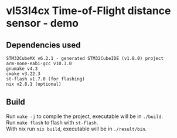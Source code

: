 # vl53l4cx Time-of-Flight distance sensor - demo

## Dependencies used

```
STM32CubeMX v6.2.1 - generated STM32CubeIDE (v1.8.0) project
arm-none-eabi-gcc v10.3.0
gnumake v4.3
cmake v3.22.3
st-flash v1.7.0 (for flashing)
nix v2.8.1 (optional)
```

## Build

Run `make -j` to compile the project, executable will be in `./build`.  
Run `make flash` to flash with `st-flash`.  
With nix run `nix build`, executable will be in `./result/bin`.

